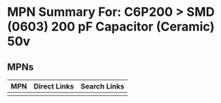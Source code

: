 



# MPN Summary For: C6P200 > SMD (0603) 200 pF Capacitor (Ceramic) 50v

## MPNs
  

|MPN|Direct Links|Search Links|
| :--- | :--- | :--- |
||||
